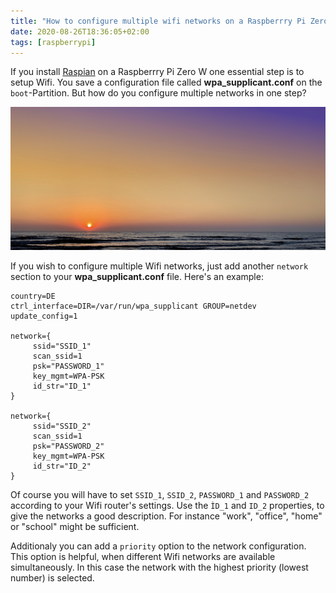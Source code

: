 ```yaml
---
title: "How to configure multiple wifi networks on a Raspberrry Pi Zero W"
date: 2020-08-26T18:36:05+02:00
tags: [raspberrypi]
---
```


If you install [Raspian](https://www.raspberrypi.org/downloads/raspberry-pi-os/) on a Raspberrry Pi Zero W one essential step is to setup Wifi. You save a configuration file called **wpa_supplicant.conf** on the ```boot```-Partition. But how do you configure multiple networks in one step?

<!--more-->

![](/img/sunset.png)

If you wish to configure multiple Wifi networks, just add another ```network``` section to your **wpa_supplicant.conf** file. Here's an example:

```
country=DE 
ctrl_interface=DIR=/var/run/wpa_supplicant GROUP=netdev 
update_config=1 

network={
     ssid="SSID_1"
     scan_ssid=1
     psk="PASSWORD_1"
     key_mgmt=WPA-PSK
     id_str="ID_1"
}

network={
     ssid="SSID_2"
     scan_ssid=1
     psk="PASSWORD_2"
     key_mgmt=WPA-PSK
     id_str="ID_2"
}
```

Of course you will have to set ```SSID_1```, ```SSID_2```, ```PASSWORD_1``` and ```PASSWORD_2``` according to your Wifi router's settings. Use the ```ÌD_1``` and ```ID_2``` properties, to give the networks a good description. For instance "work", "office", "home" or "school" might be sufficient.  

Additionaly you can add a ```priority``` option to the network configuration. This option is helpful, when different Wifi networks are available simultaneously. In this case the network with the highest priority (lowest number) is selected.